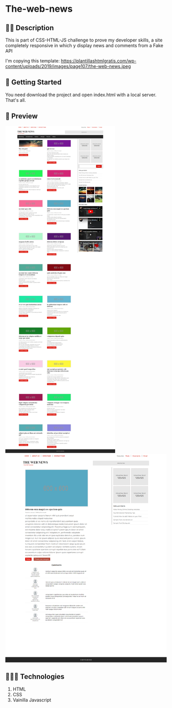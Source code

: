 # The-web-news

## ✍🏻 Description

This is part of CSS-HTML-JS challenge to prove my developer skills, a site completely responsive in which y display news and comments from a Fake API

I'm copying this template: https://plantillashtmlgratis.com/wp-content/uploads/2019/images/page107/the-web-news.jpeg

## 🚀 Getting Started

You need download the project and open index.html with a local server. That's all.

## 🎨 Preview

![](page1.png)
![](page2.png)

## 👩🏻‍💻 Technologies

1. HTML
2. CSS
3. Vainilla Javascript
